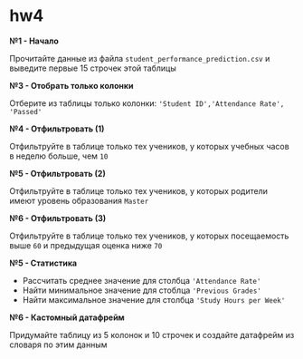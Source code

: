 # hw4

**№1 - Начало**

Прочитайте данные из файла  `student_performance_prediction.csv` и выведите первые 15 строчек этой таблицы

**№3 - Отобрать только колонки**

Отберите из таблицы только колонки: `'Student ID','Attendance Rate', 'Passed'` 

**№4 - Отфильтровать (1)**

Отфильтруйте в таблице только тех учеников, у которых учебных часов в неделю больше, чем `10`

**№5 - Отфильтровать (2)**

Отфильтруйте в таблице только тех учеников, у которых родители имеют уровень образования `Master`

**№6 - Отфильтровать (3)**

Отфильтруйте в таблице только тех учеников, у которых посещаемость выше `60` и предыдущая оценка ниже `70`

**№5 - Статистика**

- Рассчитать среднее значение для столбца `'Attendance Rate'`
- Найти минимальное значение для стоблца `'Previous Grades'`
- Найти максимальное значение для столбца `'Study Hours per Week'`

**№6 - Кастомный датафрейм**

Придумайте таблицу из 5 колонок и 10 строчек и создайте датафрейм из словаря по этим данным